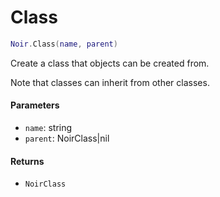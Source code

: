# Class

```lua
Noir.Class(name, parent)
```

Create a class that objects can be created from.

Note that classes can inherit from other classes.

#### Parameters

* `name`: string
* `parent`: NoirClass|nil

#### Returns

* `NoirClass`
